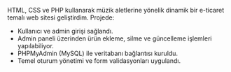 HTML, CSS ve PHP kullanarak müzik aletlerine yönelik dinamik bir e-ticaret temalı web sitesi geliştirdim. Projede:
- Kullanıcı ve admin girişi sağlandı.
- Admin paneli üzerinden ürün ekleme, silme ve güncelleme işlemleri yapılabiliyor.
- PHPMyAdmin (MySQL) ile veritabanı bağlantısı kuruldu.
- Temel oturum yönetimi ve form validasyonları uygulandı.
